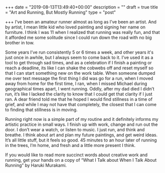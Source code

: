 +++
date = "2019-08-13T13:49:40+00:00"
description = ""
draft = true
title = "Art and Running, But Mostly Running"
type = "post"

+++
I’ve been an amateur runner almost as long as I’ve been an artist. And by artist, I mean little kid who loved painting and signing her name on furniture. I think I was 11 when I realized that running was really fun, and that it afforded me some solitude since I could run down the road with no big brother in tow.

  
Some years I’ve run consistently 5 or 6 times a week, and other years it's just once in awhile, but I always seem to come back to it. I’ve used it as a tool to get through sad times, and as a celebration if I finish a painting or reach a deadline, its like I can shake the cobwebs off and reset myself so that I can start something new on the work table. When someone dumped me over text message the first thing I did was go for a run, when I moved away from home for the first time, I ran, when I missed Michael during geographical times apart, I went running. Oddly, after my dad died I didn’t run, it’s like I lacked the clarity to know that I could get that clarity if I just ran. A dear friend told me that he hoped I would find stillness in a time of grief, and while I may not have that completely, the closest that I can come to finding that stillness is in moving.

  
Running right now is a simple part of my routine and it definitely informs my artistic practice in small ways. I finish up with work, change and run out the door. I don’t wear a watch, or listen to music. I just run, and think and breathe. I think about art and plan my future paintings, and get weird ideas. It’s all little stuff, but it feels so good. 45 minutes to an hour later of running in the trees, I’m home, and fresh and a little more present I think.

If you would like to read more succinct words about creative work and running, get your hands on a copy of “What I Talk about When I Talk About Running” by Haruki Murakami.